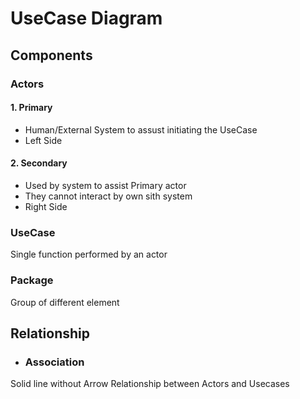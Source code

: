# UseCase Diagram
## Components
### Actors
#### 1. Primary
- Human/External System to assust initiating the UseCase
- Left Side
#### 2. Secondary
- Used by system to assist Primary actor
- They cannot interact by own sith system
- Right Side
### UseCase

Single function performed by an actor

### Package
Group of different element

## Relationship
- ### Association 
Solid line without Arrow
Relationship between Actors and Usecases
